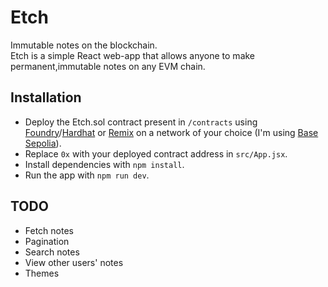 # Etch

Immutable notes on the blockchain.  
Etch is a simple React web-app that allows anyone to make permanent,immutable notes on any EVM chain.

## Installation

- Deploy the Etch.sol contract present in `/contracts` using [Foundry](https://getfoundry.sh/)/[Hardhat](https://hardhat.org/) or [Remix](https://remix.ethereum.org/) on a network of your choice (I'm using [Base Sepolia](https://docs.base.org/base-chain/quickstart/connecting-to-base)).
- Replace `0x` with your deployed contract address in `src/App.jsx`.
- Install dependencies with `npm install`.
- Run the app with `npm run dev`.

## TODO

- Fetch notes
- Pagination
- Search notes
- View other users' notes
- Themes
